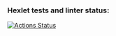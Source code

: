 ### Hexlet tests and linter status:
[![Actions Status](https://github.com/daryadockerhub/ansible-project-76/actions/workflows/hexlet-check.yml/badge.svg)](https://github.com/daryadockerhub/ansible-project-76/actions)